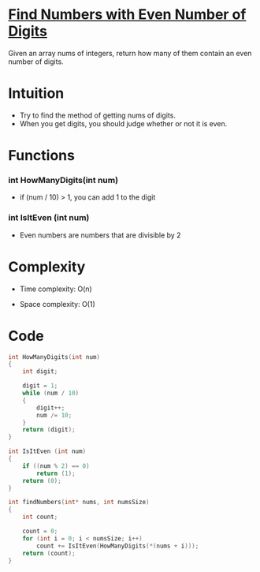 # [Find Numbers with Even Number of Digits][link]
[link]: https://github.com/democracyKim/CS_Study/tree/main/LeetCode/arrays101/Find%20Numbers%20with%20Even%20Number%20of%20Digits "link"
Given an array nums of integers, return how many of them contain an even number of digits.

# Intuition
- Try to find the method of getting nums of digits.
- When you get digits, you should judge whether or not it is even.

# Functions
### int HowManyDigits(int num)
- if (num / 10) > 1, you can add 1 to the digit

### int IsItEven (int num)
- Even numbers are numbers that are divisible by 2

# Complexity
- Time complexity: O(n)

- Space complexity: O(1)

# Code
```c
int HowManyDigits(int num)
{
	int	digit;

	digit = 1;
	while (num / 10)
	{
		digit++;
		num /= 10;
	}
	return (digit);
}

int IsItEven (int num)
{
	if ((num % 2) == 0)
		return (1);
	return (0);
}

int findNumbers(int* nums, int numsSize)
{
	int count;

	count = 0;
	for (int i = 0; i < numsSize; i++)
		count += IsItEven(HowManyDigits(*(nums + i)));
	return (count);
}
```
